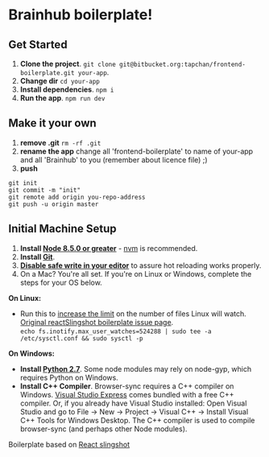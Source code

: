 # Brainhub boilerplate!

## Get Started
1. **Clone the project**. `git clone git@bitbucket.org:tapchan/frontend-boilerplate.git your-app`.
2. **Change dir** `cd your-app`
3. **Install dependencies**. `npm i`
4. **Run the app**. `npm run dev`

## Make it your own
1. **remove .git** `rm -rf .git`
2. **rename the app** change all 'frontend-boilerplate' to name of your-app and all 'Brainhub' to you (remember about licence file) ;)
3. **push**
```
git init
git commit -m "init"
git remote add origin you-repo-address
git push -u origin master
```

## Initial Machine Setup
1. **Install [Node 8.5.0 or greater](https://nodejs.org)** - [nvm](https://github.com/creationix/nvm) is recommended.
2. **Install [Git](https://git-scm.com/downloads)**.
3. **[Disable safe write in your editor](http://webpack.github.io/docs/webpack-dev-server.html#working-with-editors-ides-supporting-safe-write)** to assure hot reloading works properly.
4. On a Mac? You're all set. If you're on Linux or Windows, complete the steps for your OS below.  

**On Linux:**  

 * Run this to [increase the limit](http://stackoverflow.com/questions/16748737/grunt-watch-error-waiting-fatal-error-watch-enospc) on the number of files Linux will watch. [Original reactSlingshot boilerplate issue page](https://github.com/coryhouse/react-slingshot/issues/6).    
`echo fs.inotify.max_user_watches=524288 | sudo tee -a /etc/sysctl.conf && sudo sysctl -p`

**On Windows:**

* **Install [Python 2.7](https://www.python.org/downloads/)**. Some node modules may rely on node-gyp, which requires Python on Windows.
* **Install C++ Compiler**. Browser-sync requires a C++ compiler on Windows. [Visual Studio Express](https://www.visualstudio.com/en-US/products/visual-studio-express-vs) comes bundled with a free C++ compiler. Or, if you already have Visual Studio installed: Open Visual Studio and go to File -> New -> Project -> Visual C++ -> Install Visual C++ Tools for Windows Desktop. The C++ compiler is used to compile browser-sync (and perhaps other Node modules).

Boilerplate based on [React slingshot](https://github.com/coryhouse/react-slingshot)
